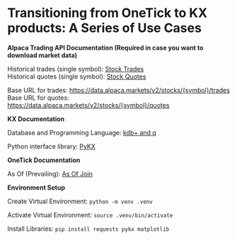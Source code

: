 # Transitioning from OneTick to KX products: A Series of Use Cases

**Alpaca Trading API Documentation (Required in case you want to download market data)**

Historical trades (single symbol): [Stock Trades](https://docs.alpaca.markets/reference/stocktradesingle-1)  
Historical quotes (single symbol): [Stock Quotes](https://docs.alpaca.markets/reference/stockquotesingle-1)

Base URL for trades: https://data.alpaca.markets/v2/stocks/{symbol}/trades  
Base URL for quotes: https://data.alpaca.markets/v2/stocks/{symbol}/quotes

**KX Documentation**

Database and Programming Language: [kdb+ and q](https://code.kx.com/q)

Python interface library: [PyKX](https://code.kx.com/pykx)

**OneTick Documentation**  

As Of (Prevailing): [As Of Join](https://sql.docs.sol.onetick.com/asof.html)  

**Environment Setup**

Create Virtual Environment: `python -m venv .venv`

Activate Virtual Environment: `source .venv/bin/activate`

Install Libraries: `pip install requests pykx matplotlib`  